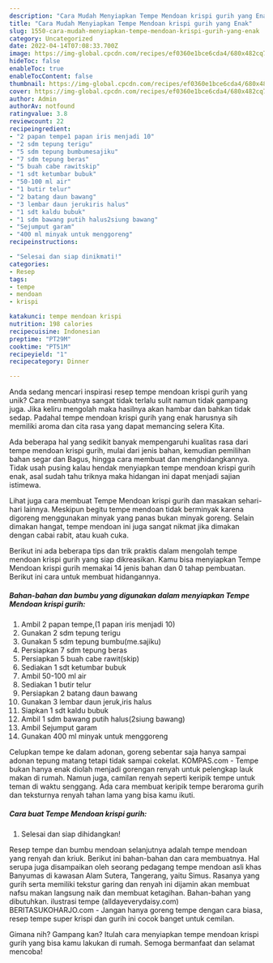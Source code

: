 ```yaml
---
description: "Cara Mudah Menyiapkan Tempe Mendoan krispi gurih yang Enak"
title: "Cara Mudah Menyiapkan Tempe Mendoan krispi gurih yang Enak"
slug: 1550-cara-mudah-menyiapkan-tempe-mendoan-krispi-gurih-yang-enak
category: Uncategorized
date: 2022-04-14T07:08:33.700Z
image: https://img-global.cpcdn.com/recipes/ef0360e1bce6cda4/680x482cq70/tempe-mendoan-krispi-gurih-foto-resep-utama.jpg
hideToc: false
enableToc: true
enableTocContent: false
thumbnail: https://img-global.cpcdn.com/recipes/ef0360e1bce6cda4/680x482cq70/tempe-mendoan-krispi-gurih-foto-resep-utama.jpg
cover: https://img-global.cpcdn.com/recipes/ef0360e1bce6cda4/680x482cq70/tempe-mendoan-krispi-gurih-foto-resep-utama.jpg
author: Admin
authorAv: notfound
ratingvalue: 3.8
reviewcount: 22
recipeingredient:
- "2 papan tempe1 papan iris menjadi 10"
- "2 sdm tepung terigu"
- "5 sdm tepung bumbumesajiku"
- "7 sdm tepung beras"
- "5 buah cabe rawitskip"
- "1 sdt ketumbar bubuk"
- "50-100 ml air"
- "1 butir telur"
- "2 batang daun bawang"
- "3 lembar daun jerukiris halus"
- "1 sdt kaldu bubuk"
- "1 sdm bawang putih halus2siung bawang"
- "Sejumput garam"
- "400 ml minyak untuk menggoreng"
recipeinstructions:

- "Selesai dan siap dinikmati!"
categories:
- Resep
tags:
- tempe
- mendoan
- krispi

katakunci: tempe mendoan krispi 
nutrition: 198 calories
recipecuisine: Indonesian
preptime: "PT29M"
cooktime: "PT51M"
recipeyield: "1"
recipecategory: Dinner

---
```





Anda sedang mencari inspirasi resep tempe mendoan krispi gurih yang unik? Cara membuatnya sangat tidak terlalu sulit namun tidak gampang juga. Jika keliru mengolah maka hasilnya akan hambar dan bahkan tidak sedap. Padahal tempe mendoan krispi gurih yang enak harusnya sih memiliki aroma dan cita rasa yang dapat memancing selera Kita.





Ada beberapa hal yang sedikit banyak mempengaruhi kualitas rasa dari tempe mendoan krispi gurih, mulai dari jenis bahan, kemudian pemilihan bahan segar dan Bagus, hingga cara membuat dan menghidangkannya. Tidak usah pusing kalau hendak menyiapkan tempe mendoan krispi gurih enak,      asal sudah tahu triknya maka hidangan ini dapat menjadi sajian istimewa.














Lihat juga cara membuat Tempe Mendoan krispi gurih dan masakan sehari-hari lainnya. Meskipun begitu tempe mendoan tidak berminyak karena digoreng menggunakan minyak yang panas bukan minyak goreng. Selain dimakan hangat, tempe mendoan ini juga sangat nikmat jika dimakan dengan cabai rabit, atau kuah cuka.






Berikut ini ada beberapa tips dan trik praktis dalam mengolah tempe mendoan krispi gurih yang siap dikreasikan. Kamu bisa menyiapkan Tempe Mendoan krispi gurih memakai 14 jenis bahan dan 0 tahap pembuatan. Berikut ini cara untuk membuat hidangannya.

<!--inarticleads1-->

##### Bahan-bahan dan bumbu yang digunakan dalam menyiapkan Tempe Mendoan krispi gurih:

1. Ambil 2 papan tempe,(1 papan iris menjadi 10)
1. Gunakan 2 sdm tepung terigu
1. Gunakan 5 sdm tepung bumbu(me.sajiku)
1. Persiapkan 7 sdm tepung beras
1. Persiapkan 5 buah cabe rawit(skip)
1. Sediakan 1 sdt ketumbar bubuk
1. Ambil 50-100 ml air
1. Sediakan 1 butir telur
1. Persiapkan 2 batang daun bawang
1. Gunakan 3 lembar daun jeruk,iris halus
1. Siapkan 1 sdt kaldu bubuk
1. Ambil 1 sdm bawang putih halus(2siung bawang)
1. Ambil Sejumput garam
1. Gunakan 400 ml minyak untuk menggoreng


Celupkan tempe ke dalam adonan, goreng sebentar saja hanya sampai adonan tepung matang tetapi tidak sampai cokelat. KOMPAS.com - Tempe bukan hanya enak diolah menjadi gorengan renyah untuk pelengkap lauk makan di rumah. Namun juga, camilan renyah seperti keripik tempe untuk teman di waktu senggang. Ada cara membuat keripik tempe beraroma gurih dan teksturnya renyah tahan lama yang bisa kamu ikuti. 

<!--inarticleads2-->

##### Cara buat Tempe Mendoan krispi gurih:


1. Selesai dan siap dihidangkan!

Resep tempe dan bumbu mendoan selanjutnya adalah tempe mendoan yang renyah dan kriuk. Berikut ini bahan-bahan dan cara membuatnya. Hal serupa juga disampaikan oleh seorang pedagang tempe mendoan asli khas Banyumas di kawasan Alam Sutera, Tangerang, yaitu Simus. Rasanya yang gurih serta memiliki tekstur garing dan renyah ini dijamin akan membuat nafsu makan langsung naik dan membuat ketagihan. Bahan-bahan yang dibutuhkan. ilustrasi tempe (alldayeverydaisy.com) BERITASUKOHARJO.com - Jangan hanya goreng tempe dengan cara biasa, resep tempe super krispi dan gurih ini cocok banget untuk cemilan. 

Gimana nih? Gampang kan? Itulah cara menyiapkan tempe mendoan krispi gurih yang bisa kamu lakukan di rumah. Semoga bermanfaat dan selamat mencoba!
